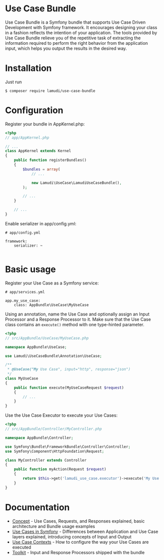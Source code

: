 # Use Case Bundle

Use Case Bundle is a Symfony bundle that supports Use Case Driven Development with Symfony framework. It encourages 
designing your class in a fashion reflects the intention of your application. The tools provided by Use Case Bundle 
relieve you of the repetitive task of extracting the information required to perform the right behavior from the 
application input, which helps you output the results in the desired way. 

Installation
============

Just run 

    $ composer require lamudi/use-case-bundle

Configuration
=============

Register your bundle in AppKernel.php:

```php
<?php
// app/AppKernel.php

// ...
class AppKernel extends Kernel
{
    public function registerBundles()
    {
        $bundles = array(
            // ...

            new Lamudi\UseCase\LamudiUseCaseBundle(),
        );

        // ...
    }

    // ...
}
```

Enable serializer in app/config.yml:

```
# app/config.yml

framework:
    serializer: ~
    
```

Basic usage
===========

Register your Use Case as a Symfony service:

```
# app/services.yml

app.my_use_case:
    class: AppBundle\UseCase\MyUseCase
```

Using an annotation, name the Use Case and optionally assign an Input Processor and a Response Processor to it.
Make sure that the Use Case class contains an ```execute()``` method with one type-hinted parameter.

```php
<?php
// src/AppBundle/UseCase/MyUseCase.php

namespace AppBundle\UseCase;

use Lamudi\UseCaseBundle\Annotation\UseCase;

/**
 * @UseCase("My Use Case", input="http", response="json")
 */
class MyUseCase
{
    public function execute(MyUseCaseRequest $request)
    {
        // ...
    }
}
```

Use the Use Case Executor to execute your Use Cases:

```php
<?php
// src/AppBundle/Controller/MyController.php

namespace AppBundle\Controller;

use Symfony\Bundle\FrameworkBundle\Controller\Controller;
use Symfony\Component\HttpFoundation\Request;

class MyController extends Controller
{
    public function myAction(Request $request)
    {
        return $this->get('lamudi_use_case.executor')->execute('My Use Case', $request);
    }
}

```

Documentation
=============

* [Concept](doc/01-concept.md) - Use Cases, Requests, and Responses explained, basic architecture and Bundle usage examples
* [Use Cases in Symfony](doc/02-use-cases-in-symfony.md) - Differences between Application and Use Case layers explained, introducing concepts of Input and Output 
* [Use Case Contexts](doc/03-use-case-contexts.md) - How to configure the way your Use Cases are executed
* [Toolkit](doc/04-toolkit.md) - Input and Response Processors shipped with the bundle
 

